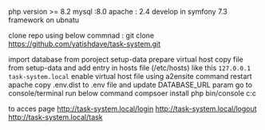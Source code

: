 php version >= 8.2 mysql :8.0 apache : 2.4
develop in symfony 7.3 framework on ubnatu
 
clone repo using below commnad : git clone https://github.com/yatishdave/task-system.git

import database from poroject setup-data
prepare virtual host copy file from setup-data and add entry in hosts file (/etc/hosts) like this `127.0.0.1      task-system.local` 
enable virtual host file using a2ensite command 
restart apache 
copy .env.dist to .env file and update DATABASE_URL param
go to console/terminal run below command 
compsoer install 
php bin/console c:c

to acces page 
http://task-system.local/login 
http://task-system.local/logout
http://task-system.local/task

